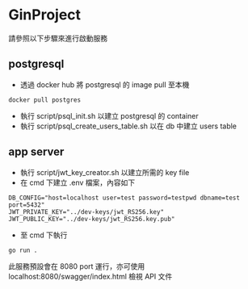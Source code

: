 # GinProject
請參照以下步驟來進行啟動服務

## postgresql
* 透過 docker hub 將 postgresql 的 image pull 至本機
```
docker pull postgres
```

* 執行 script/psql_init.sh 以建立 postgresql 的 container
* 執行 script/psql_create_users_table.sh 以在 db 中建立 users table

## app server
* 執行 script/jwt_key_creator.sh 以建立所需的 key file
* 在 cmd 下建立 .env 檔案，內容如下
```
DB_CONFIG="host=localhost user=test password=testpwd dbname=test port=5432"
JWT_PRIVATE_KEY="../dev-keys/jwt_RS256.key"
JWT_PUBLIC_KEY="../dev-keys/jwt_RS256.key.pub"
```
* 至 cmd 下執行
```
go run .
```
此服務預設會在 8080 port 運行，亦可使用 localhost:8080/swagger/index.html 檢視 API 文件